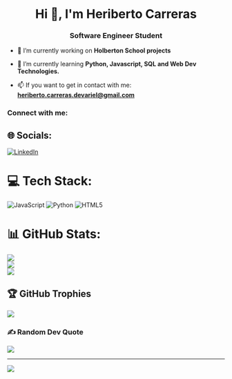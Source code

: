 <h1 align="center">Hi 👋, I'm Heriberto Carreras</h1>
<h3 align="center">Software Engineer Student</h3>

- 🔭 I’m currently working on **Holberton School projects**

- 🌱 I’m currently learning **Python, Javascript, SQL and Web Dev Technologies.**

- 📫 If you want to get in contact with me: **heriberto.carreras.devariel@gmail.com**

<h3 align="left">Connect with me:</h3>
<p align="left">
</p>

## 🌐 Socials:
[![LinkedIn](https://img.shields.io/badge/LinkedIn-%230077B5.svg?logo=linkedin&logoColor=white)](https://linkedin.com/in/hericardev) 

# 💻 Tech Stack:
![JavaScript](https://img.shields.io/badge/javascript-%23323330.svg?style=for-the-badge&logo=javascript&logoColor=%23F7DF1E) ![Python](https://img.shields.io/badge/python-3670A0?style=for-the-badge&logo=python&logoColor=ffdd54) ![HTML5](https://img.shields.io/badge/html5-%23E34F26.svg?style=for-the-badge&logo=html5&logoColor=white)
# 📊 GitHub Stats:
![](https://github-readme-stats.vercel.app/api?username=hcarreras2&theme=dark&hide_border=false&include_all_commits=false&count_private=false)<br/>
![](https://github-readme-streak-stats.herokuapp.com/?user=hcarreras2&theme=dark&hide_border=false)<br/>
![](https://github-readme-stats.vercel.app/api/top-langs/?username=hcarreras2&theme=dark&hide_border=false&include_all_commits=false&count_private=false&layout=compact)

## 🏆 GitHub Trophies
![](https://github-profile-trophy.vercel.app/?username=hcarreras2&theme=radical&no-frame=false&no-bg=true&margin-w=4)

### ✍️ Random Dev Quote
![](https://quotes-github-readme.vercel.app/api?type=horizontal&theme=radical)

---
[![](https://visitcount.itsvg.in/api?id=hcarreras2&icon=0&color=0)](https://visitcount.itsvg.in)

<!-- Proudly created with GPRM ( https://gprm.itsvg.in ) -->
